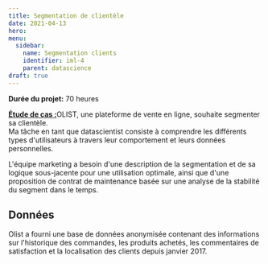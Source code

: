 ```yaml
---
title: Segmentation de clientèle
date: 2021-04-13
hero: 
menu:
  sidebar:
    name: Segmentation clients
    identifier: iml-4
    parent: datascience
draft: true
---
```


**Durée du projet:** 70 heures

<ins>**Étude de cas :**</ins>OLIST, une plateforme de vente en ligne, souhaite segmenter sa clientèle.  
Ma tâche en tant que datascientist consiste à comprendre les différents types d'utilisateurs à travers leur comportement et leurs données personnelles.

L'équipe marketing a besoin d'une description de la segmentation et de sa logique sous-jacente pour une utilisation optimale, ainsi que d'une proposition de contrat de maintenance basée sur une analyse de la stabilité du segment dans le temps.

## Données
Olist a fourni une base de données anonymisée contenant des informations sur l'historique des commandes, les produits achetés, les commentaires de satisfaction et la localisation des clients depuis janvier 2017.